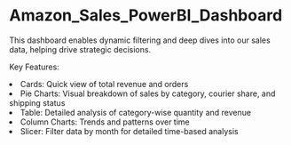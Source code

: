 # Amazon_Sales_PowerBI_Dashboard

This dashboard enables dynamic filtering and deep dives into our sales data, helping drive strategic decisions.

Key Features:

<li>Cards: Quick view of total revenue and orders</li>
<li>Pie Charts: Visual breakdown of sales by category, courier share, and shipping status</li>
<li>Table: Detailed analysis of category-wise quantity and revenue</li>
<li>Column Charts: Trends and patterns over time</li>
<li>Slicer: Filter data by month for detailed time-based analysis</li>

